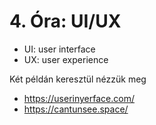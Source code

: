 # 4. Óra: UI/UX
- UI: user interface
- UX: user experience

Két példán keresztül nézzük meg
- https://userinyerface.com/
- https://cantunsee.space/

